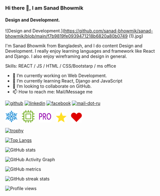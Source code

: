 ### Hi there 👋, I am Sanad Bhowmik
#### Design and Development.
![Design and Development.](https://github.com/sanad-bhowmik/sanad-bhowmik/blob/main/f7b9819fe0939471218b6820a80b0749 (1).jpg)

I'm Sanad Bhowmik from Bangladesh, and I do content Design and Development. I really enjoy learning languages and framework like React and Django. I also enjoy wireframing and design in general.

Skills: REACT / JS / HTML / CSS/Bootstarp / ms office

- 🔭 I’m currently working on Web Development. 
- 🌱 I’m currently learning React, Django and JavaScript 
- 👯 I’m looking to collaborate on GitHub. 
- 📫 How to reach me: Mail/Message me 

[<img src='https://cdn.jsdelivr.net/npm/simple-icons@3.0.1/icons/github.svg' alt='github' height='40'>](https://github.com/sanad-bhowmik)  [<img src='https://cdn.jsdelivr.net/npm/simple-icons@3.0.1/icons/linkedin.svg' alt='linkedin' height='40'>](https://www.linkedin.com/in/https://www.linkedin.com/in/sanad-bhowmik-366b20199//)  [<img src='https://cdn.jsdelivr.net/npm/simple-icons@3.0.1/icons/facebook.svg' alt='facebook' height='40'>](https://www.facebook.com/https://www.facebook.com/sonod.bhoumik/about)  [<img src='https://cdn.jsdelivr.net/npm/simple-icons@3.0.1/icons/mail-dot-ru.svg' alt='mail-dot-ru' height='40'>](https://mail.google.com/mail/u/0/?tab=rm&ogbl#inbox) 

<a href='https://archiveprogram.github.com/'><img src='https://raw.githubusercontent.com/acervenky/animated-github-badges/master/assets/acbadge.gif' width='40' height='40'></a> <a href='https://docs.github.com/en/developers'><img src='https://raw.githubusercontent.com/acervenky/animated-github-badges/master/assets/devbadge.gif' width='40' height='40'></a> <a href='https://github.com/pricing'><img src='https://raw.githubusercontent.com/acervenky/animated-github-badges/master/assets/pro.gif' width='40' height='40'></a> <a href='https://stars.github.com/'><img src='https://raw.githubusercontent.com/acervenky/animated-github-badges/master/assets/starbadge.gif' width='35' height='35'></a> <a href='https://docs.github.com/en/github/supporting-the-open-source-community-with-github-sponsors'><img src='https://raw.githubusercontent.com/acervenky/animated-github-badges/master/assets/sponsorbadge.gif' width='35' height='35'></a>  


[![trophy](https://github-profile-trophy.vercel.app/?username=sanad-bhowmik)](https://github.com/ryo-ma/github-profile-trophy)

[![Top Langs](https://github-readme-stats.vercel.app/api/top-langs/?username=sanad-bhowmik)](https://github.com/anuraghazra/github-readme-stats)

![GitHub stats](https://github-readme-stats.vercel.app/api?username=sanad-bhowmik&show_icons=true&count_private=true)  

![GitHub Activity Graph](https://activity-graph.herokuapp.com/graph?username=sanad-bhowmik)  

![GitHub metrics](https://metrics.lecoq.io/sanad-bhowmik)  

![GitHub streak stats](https://github-readme-streak-stats.herokuapp.com/?user=sanad-bhowmik)  

![Profile views](https://gpvc.arturio.dev/sanad-bhowmik)  
